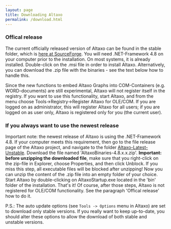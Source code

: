```yaml
---
layout: page
title: Downloading Altaxo
permalink: /download.html
---
```


### Offical release
The current officially released version of Altaxo can be found
in the stable folder, which is
[here at SourceForge](https://sourceforge.net/projects/altaxo/files/Altaxo/Altaxo-Latest-Stable/).
You will need .NET-Framework 4.8 on your computer prior to 
the installation. On most systems, it is already installed.
Double-click on the .msi file in order to install Altaxo.
Alternatively, you can download the .zip file with the binaries - 
see the text below how to handle this.

Since the new functions to embed Altaxo Graphs into COM-Containers (e.g. WORD-documents) are still experimental, Altaxo will not register itself in the registry. If you want to use this functionality, start Altaxo, and from the menu choose Tools->Registry->Register Altaxo for OLE/COM. If you are logged on as administrator, this will register Altaxo for all users; if you are logged on as user only, Altaxo is registered only for you (the current user).

### If you always want to use the newest release

Important note: the newest release of Altaxo is using
the .NET-Framework 4.8. 
If your computer meets this requirement,
then go to the file release page of the Altaxo project,
and navigate to the folder
[ Altaxo-Latest-Unstable](https://sourceforge.net/projects/altaxo/files/Altaxo/Altaxo-Latest-Unstable/).
Download the file named 'AltaxoBinaries-4.8.x.x.zip'.
**Important: before unzipping the downloaded file**,
make sure that you right-click on the zip-file in Explorer, 
choose Properties, and then click Unblock.
If you miss this step, all executable files will 
be blocked after unzipping! 
Now you can unzip the content of the .zip file into 
an empty folder of your choice. 
Start Altaxo by double-clicking on AltaxoStartup.exe 
located in the 'bin' folder of the installation. 
That's it! Of course, after those steps, 
Altaxo is not registered for OLE/COM functionality. 
See the paragraph 'Offical release' how to do it.

P.S.: The auto update options (see `Tools -> Options` menu in Altaxo) 
are set to download only stable versions. 
If you really want to keep up-to-date, 
you should alter these options to allow the download of
both stable and unstable versions.
